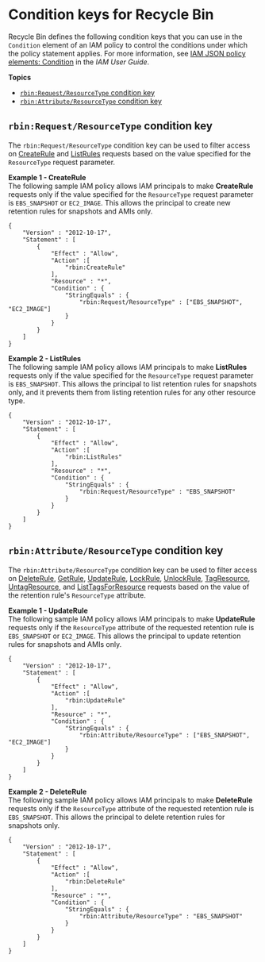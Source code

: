 # Condition keys for Recycle Bin<a name="rbin-condition-keys"></a>

Recycle Bin defines the following condition keys that you can use in the `Condition` element of an IAM policy to control the conditions under which the policy statement applies\. For more information, see [ IAM JSON policy elements: Condition](https://docs.aws.amazon.com/IAM/latest/UserGuide/reference_policies_elements_condition.html) in the *IAM User Guide*\.

**Topics**
+ [`rbin:Request/ResourceType` condition key](#resource-type-parameter)
+ [`rbin:Attribute/ResourceType` condition key](#resource-type-attribute)

## `rbin:Request/ResourceType` condition key<a name="resource-type-parameter"></a>

The `rbin:Request/ResourceType` condition key can be used to filter access on [ CreateRule](https://docs.aws.amazon.com/recyclebin/latest/APIReference/API_CreateRule.html) and [ ListRules](https://docs.aws.amazon.com/recyclebin/latest/APIReference/API_ListRules.html) requests based on the value specified for the `ResourceType` request parameter\.

**Example 1 \- CreateRule**  
The following sample IAM policy allows IAM principals to make **CreateRule** requests only if the value specified for the `ResourceType` request parameter is `EBS_SNAPSHOT` or `EC2_IMAGE`\. This allows the principal to create new retention rules for snapshots and AMIs only\.

```
{
    "Version" : "2012-10-17",
    "Statement" : [
        {
            "Effect" : "Allow",
            "Action" :[
                "rbin:CreateRule"
            ],
            "Resource" : "*",
            "Condition" : {
                "StringEquals" : {
                    "rbin:Request/ResourceType" : ["EBS_SNAPSHOT", "EC2_IMAGE"]
                }
            }
        }
    ]
}
```

**Example 2 \- ListRules**  
The following sample IAM policy allows IAM principals to make **ListRules** requests only if the value specified for the `ResourceType` request parameter is `EBS_SNAPSHOT`\. This allows the principal to list retention rules for snapshots only, and it prevents them from listing retention rules for any other resource type\.

```
{
    "Version" : "2012-10-17",
    "Statement" : [
        {
            "Effect" : "Allow",
            "Action" :[
                "rbin:ListRules"
            ],
            "Resource" : "*",
            "Condition" : {
                "StringEquals" : {
                    "rbin:Request/ResourceType" : "EBS_SNAPSHOT"
                }
            }
        }
    ]
}
```

## `rbin:Attribute/ResourceType` condition key<a name="resource-type-attribute"></a>

The `rbin:Attribute/ResourceType` condition key can be used to filter access on [DeleteRule](https://docs.aws.amazon.com/recyclebin/latest/APIReference/API_DeleteRule.html), [GetRule](https://docs.aws.amazon.com/recyclebin/latest/APIReference/API_GetRule.html), [UpdateRule](https://docs.aws.amazon.com/recyclebin/latest/APIReference/API_UpdateRule.html), [LockRule](https://docs.aws.amazon.com/recyclebin/latest/APIReference/API_LockRule.html), [UnlockRule](https://docs.aws.amazon.com/recyclebin/latest/APIReference/API_UnlockRule.html), [TagResource](https://docs.aws.amazon.com/recyclebin/latest/APIReference/API_TagResource.html), [UntagResource](https://docs.aws.amazon.com/recyclebin/latest/APIReference/API_UntagResource.html), and [ ListTagsForResource](https://docs.aws.amazon.com/recyclebin/latest/APIReference/API_ListTagsForResource.html) requests based on the value of the retention rule's `ResourceType` attribute\.

**Example 1 \- UpdateRule**  
The following sample IAM policy allows IAM principals to make **UpdateRule** requests only if the `ResourceType` attribute of the requested retention rule is `EBS_SNAPSHOT` or `EC2_IMAGE`\. This allows the principal to update retention rules for snapshots and AMIs only\.

```
{
    "Version" : "2012-10-17",
    "Statement" : [
        {
            "Effect" : "Allow",
            "Action" :[
                "rbin:UpdateRule"
            ],
            "Resource" : "*",
            "Condition" : {
                "StringEquals" : {
                    "rbin:Attribute/ResourceType" : ["EBS_SNAPSHOT", "EC2_IMAGE"]
                }
            }
        }
    ]
}
```

**Example 2 \- DeleteRule**  
The following sample IAM policy allows IAM principals to make **DeleteRule** requests only if the `ResourceType` attribute of the requested retention rule is `EBS_SNAPSHOT`\. This allows the principal to delete retention rules for snapshots only\.

```
{
    "Version" : "2012-10-17",
    "Statement" : [
        {
            "Effect" : "Allow",
            "Action" :[
                "rbin:DeleteRule"
            ],
            "Resource" : "*",
            "Condition" : {
                "StringEquals" : {
                    "rbin:Attribute/ResourceType" : "EBS_SNAPSHOT"
                }
            }
        }
    ]
}
```